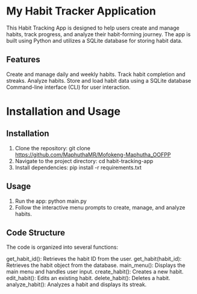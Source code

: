 # My Habit Tracker Application
This Habit Tracking App is designed to help users create and manage habits, track progress, and analyze their habit-forming journey. The app is built using Python and utilizes a SQLite database for storing habit data.

## Features
Create and manage daily and weekly habits.
Track habit completion and streaks.
Analyze habits. 
Store and load habit data using a SQLite database 
Command-line interface (CLI) for user interaction.

# Installation and Usage


## Installation
1. Clone the repository: git clone https://github.com/MaphuthaMR/Mofokeng-Maphutha_OOFPP
2. Navigate to the project directory: cd habit-tracking-app
3. Install dependencies: pip install -r requirements.txt

## Usage
1. Run the app: python main.py
2. Follow the interactive menu prompts to create, manage, and analyze habits.
## Code Structure


The code is organized into several functions:

get_habit_id(): Retrieves the habit ID from the user.
get_habit(habit_id): Retrieves the habit object from the database.
main_menu(): Displays the main menu and handles user input.
create_habit(): Creates a new habit.
edit_habit(): Edits an existing habit.
delete_habit(): Deletes a habit.
analyze_habit(): Analyzes a habit and displays its streak.
 
